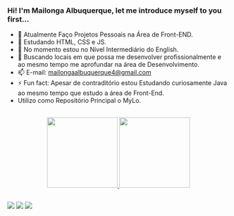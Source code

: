 ### Hi! I'm Mailonga Albuquerque, let me introduce myself to you first...

- 🔭 Atualmente Faço Projetos Pessoais na Área de Front-END.
- 🌱 Estudando HTML, CSS e JS.
- 🌱 No momento estou no Nível Intermediário do English.
- 👯 Buscando locais em que possa me desenvolver profissionalmente e ao mesmo tempo me aprofundar na área de Desenvolvimento. 
- 📫 E-mail: mailongaalbuquerque4@gmail.com
- ⚡ Fun fact: Apesar de contraditório estou Estudando curiosamente Java ao mesmo tempo que estudo a área de Front-End.
- Utilizo como Repositório Principal o MyLo.

##

<div align="center">
  <a href="https://github.com/Mailonga">
  <img height="160em" src="https://github-readme-stats.vercel.app/api?username=Mailonga&show_icons=true&theme=dracula&include_all_commits=true&count_private=true"/>
  <img height="160em" src="https://github-readme-stats.vercel.app/api/top-langs/?username=Mailonga&layout=compact&langs_count=7&theme=dracula"/>
</div>
  
  ##
  
  <div> 
  <a href="https://www.instagram.com/mailongaalbuquerque/" target="_blank"><img src="https://img.shields.io/badge/-Instagram-%23E4405F?style=for-the-badge&logo=instagram&logoColor=white" target="_blank"></a>
  <a href = "mailto:mailongaalbuquerque4@gmail.com"><img src="https://img.shields.io/badge/-Gmail-%23333?style=for-the-badge&logo=gmail&logoColor=white" target="_blank"></a>
  <a href="https://www.linkedin.com/in/mailonga-albuquerque-6b43941b5/" target="_blank"><img src="https://img.shields.io/badge/-LinkedIn-%230077B5?style=for-the-badge&logo=linkedin&logoColor=white" target="_blank"></a> 
</div>
